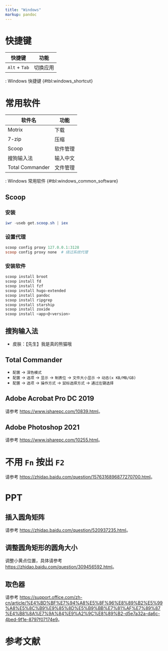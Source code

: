 ```yaml
---
title: "Windows"
markup: pandoc
---
```


# 快捷键

| 快捷键        | 功能     |
|---------------|----------|
| `Alt` + `Tab` | 切换应用 |

: Windows 快捷键 {#tbl:windows_shortcut}

# 常用软件

| 软件名          | 功能     |
|-----------------|----------|
| Motrix          | 下载     |
| 7-zip           | 压缩     |
| Scoop           | 软件管理 |
| 搜狗输入法      | 输入中文 |
| Total Commander | 文件管理 |

: Windows 常用软件 {#tbl:windows_common_software}

## Scoop

### 安装

```ps1
iwr -useb get.scoop.sh | iex
```

### 设置代理

```ps1
scoop config proxy 127.0.0.1:3128
scoop config proxy none  # 绕过系统代理
```

### 安装软件

```ps1
scoop install broot
scoop install fd
scoop install fzf
scoop install hugo-extended
scoop install pandoc
scoop install ripgrep
scoop install starship
scoop install zoxide
scoop install <app>@<version>
```

## 搜狗输入法

- 皮肤：【先生】我是真的熊猫哦

## Total Commander

- `配置` -> `深色模式`
- `配置` -> `选项` -> `显示` -> `制表位` -> `文件大小显示` -> `动态(x KB/MB/GB)`
- `配置` -> `选项` -> `操作方式` -> `鼠标选择方式` -> `通过左键选择`

## Adobe Acrobat Pro DC 2019

请参考 <https://www.isharepc.com/10839.html>。

## Adobe Photoshop 2021

请参考 <https://www.isharepc.com/10255.html>。

# 不用 `Fn` 按出 `F2`

请参考 <https://zhidao.baidu.com/question/1576316896877270700.html>。

# PPT

## 插入圆角矩阵

请参考 <https://zhidao.baidu.com/question/520937235.html>。

## 调整圆角矩形的圆角大小

调整小黄点位置，具体请参考 <https://zhidao.baidu.com/question/309456592.html>。

## 取色器

请参考
<https://support.office.com/zh-cn/article/%E4%BD%BF%E7%94%A8%E5%8F%96%E8%89%B2%E5%99%A8%E5%8C%B9%E9%85%8D%E5%B9%BB%E7%81%AF%E7%89%87%E4%B8%8A%E7%9A%84%E9%A2%9C%E8%89%B2-d5e7a32a-da6c-4bed-9f1e-8797f07174e9>。

# 参考文献
